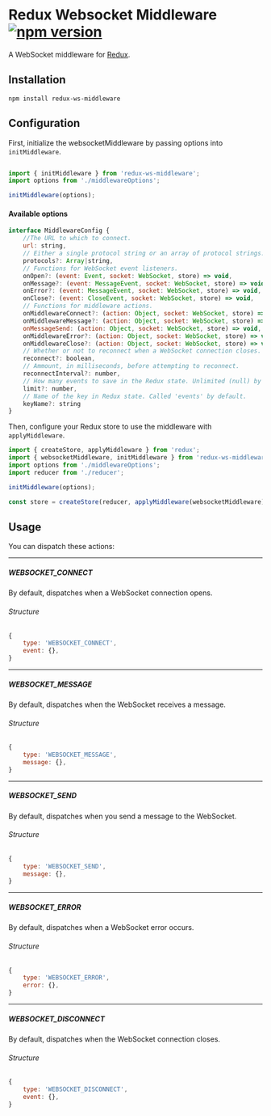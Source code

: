 # Redux Websocket Middleware [![npm version](https://img.shields.io/npm/v/redux-ws-middleware.svg?style=flat)](https://www.npmjs.com/package/redux-ws-middleware)
A WebSocket middleware for [Redux](https://redux.js.org/).

## Installation
``` 
npm install redux-ws-middleware 
```
## Configuration
First, initialize the websocketMiddleware by passing options into `initMiddleware`.

```js

import { initMiddleware } from 'redux-ws-middleware';
import options from './middlewareOptions';

initMiddleware(options);

```

#### Available options
```js
interface MiddlewareConfig {
    //The URL to which to connect.
    url: string,
    // Either a single protocol string or an array of protocol strings.
    protocols?: Array|string,
    // Functions for WebSocket event listeners.
    onOpen?: (event: Event, socket: WebSocket, store) => void,
    onMessage?: (event: MessageEvent, socket: WebSocket, store) => void,
    onError?: (event: MessageEvent, socket: WebSocket, store) => void,
    onClose?: (event: CloseEvent, socket: WebSocket, store) => void,
    // Functions for middleware actions.
    onMiddlewareConnect?: (action: Object, socket: WebSocket, store) => void,
    onMiddlewareMessage?: (action: Object, socket: WebSocket, store) => void,
    onMessageSend: (action: Object, socket: WebSocket, store) => void,
    onMiddlewareError?: (action: Object, socket: WebSocket, store) => void,
    onMiddlewareClose?: (action: Object, socket: WebSocket, store) => void,
    // Whether or not to reconnect when a WebSocket connection closes. False by default.
    reconnect?: boolean,
    // Ammount, in milliseconds, before attempting to reconnect.
    reconnectInterval?: number,
    // How many events to save in the Redux state. Unlimited (null) by default.
    limit?: number,
    // Name of the key in Redux state. Called 'events' by default.
    keyName?: string
}
```

Then, configure your Redux store to use the middleware with `applyMiddleware`.

```js
import { createStore, applyMiddleware } from 'redux';
import { websocketMiddleware, initMiddleware } from 'redux-ws-middleware';
import options from './middlewareOptions';
import reducer from './reducer';

initMiddleware(options);

const store = createStore(reducer, applyMiddleware(websocketMiddleware));
```

## Usage
You can dispatch these actions:

---

##### WEBSOCKET_CONNECT
By default, dispatches when a WebSocket connection opens.
###### Structure
``` js
{
    type: 'WEBSOCKET_CONNECT',
    event: {},
}
```
---

##### WEBSOCKET_MESSAGE
By default, dispatches when the WebSocket receives a message.
###### Structure
``` js
{
    type: 'WEBSOCKET_MESSAGE',
    message: {},
}
```
---

##### WEBSOCKET_SEND
By default, dispatches when you send a message to the WebSocket.
###### Structure
``` js
{
    type: 'WEBSOCKET_SEND',
    message: {},
}
```
---

##### WEBSOCKET_ERROR
By default, dispatches when a WebSocket error occurs.
###### Structure
``` js
{
    type: 'WEBSOCKET_ERROR',
    error: {},
}
```
---

##### WEBSOCKET_DISCONNECT
By default, dispatches when the WebSocket connection closes.
###### Structure
``` js
{
    type: 'WEBSOCKET_DISCONNECT',
    event: {},
}
```
